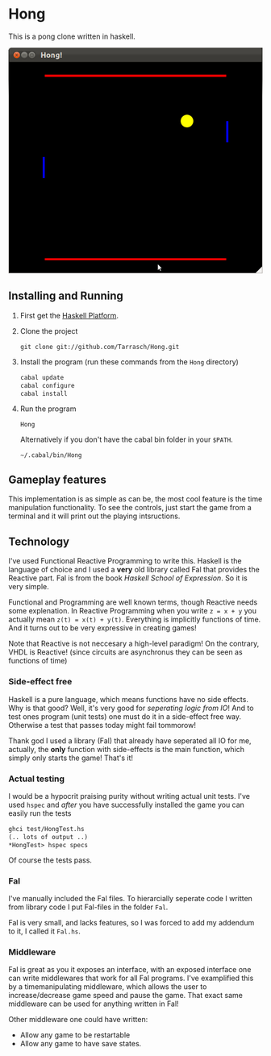 # Hong

This is a pong clone written in haskell.

![Hong](https://github.com/Tarrasch/Hong/raw/master/Hong.png "Hong!")

## Installing and Running

  1. First get the [Haskell Platform][hp].

  1. Clone the project

         git clone git://github.com/Tarrasch/Hong.git

  1. Install the program (run these commands from the `Hong` directory)

         cabal update
         cabal configure
         cabal install

  1. Run the program

         Hong

     Alternatively if you don't have the cabal bin folder in your `$PATH`.

         ~/.cabal/bin/Hong


## Gameplay features

This implementation is as simple as can be, the most cool feature
is the time manipulation functionality. To see the controls,
just start the game from a terminal and it will print out the playing
intsructions.

## Technology

I've used Functional Reactive Programming to write this.
Haskell is the language of choice and I used a **very** old
library called Fal that provides the Reactive part.
Fal is from the book *Haskell School of Expression*. So it is very simple.

Functional and Programming are well known terms, though Reactive
needs some explenation. In Reactive Programming when you write
`z = x + y` you actually
mean `z(t) = x(t) + y(t)`. Everything is implicitly functions of time.
And it turns out to be very expressive in creating games!

Note that Reactive is not neccesary a high-level paradigm!
On the contrary, VHDL is Reactive!
(since circuits are asynchronus they can be seen as functions of time)

### Side-effect free

Haskell is a pure language, which means functions have no side effects.
Why is that good? Well, it's very good for
*seperating logic from IO*! And to test ones program (unit tests)
one must do it in a side-effect free way. Otherwise a test that passes
today might fail tommorow!

Thank god I used a library (Fal) that already have seperated
all IO for me, actually, the **only** function with side-effects
is the main function, which simply only starts the game! That's it!

### Actual testing

I would be a hypocrit praising purity without writing actual
unit tests. I've used `hspec` and *after* you have successfully
installed the game you can easily run the tests

    ghci test/HongTest.hs
    (.. lots of output ..)
    *HongTest> hspec specs

Of course the tests pass.

### Fal

I've manually included the Fal files. To hierarcially seperate code
I written from library code I put Fal-files in the folder `Fal`.

Fal is very small, and lacks features,
so I was forced to add my addendum to it, I called it `Fal.hs`.

### Middleware

Fal is great as you it exposes an interface, with an exposed interface
one can write middlewares that work for all Fal programs. I've
examplified this by a timemanipulating middleware, which allows the
user to increase/decrease game speed and pause the game.
That exact same middleware can be used for anything written
in Fal!

Other middleware one could have written:

  * Allow any game to be restartable
  * Allow any game to have save states.


[hp]: http://hackage.haskell.org/platform/
